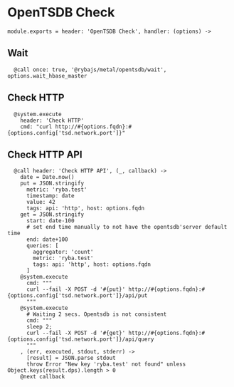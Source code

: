 
# OpenTSDB Check

    module.exports = header: 'OpenTSDB Check', handler: (options) ->

## Wait

      @call once: true, '@rybajs/metal/opentsdb/wait', options.wait_hbase_master

## Check HTTP

      @system.execute
        header: 'Check HTTP'
        cmd: "curl http://#{options.fqdn}:#{options.config['tsd.network.port']}"

## Check HTTP API

      @call header: 'Check HTTP API', (_, callback) ->
        date = Date.now()
        put = JSON.stringify
          metric: 'ryba.test'
          timestamp: date
          value: 42
          tags: api: 'http', host: options.fqdn
        get = JSON.stringify
          start: date-100
          # set end time manually to not have the opentsdb'server default time
          end: date+100
          queries: [
            aggregator: 'count'
            metric: 'ryba.test'
            tags: api: 'http', host: options.fqdn
          ]
        @system.execute
          cmd: """
          curl --fail -X POST -d '#{put}' http://#{options.fqdn}:#{options.config['tsd.network.port']}/api/put
          """
        @system.execute
          # Waiting 2 secs. Opentsdb is not consistent
          cmd: """
          sleep 2;
          curl --fail -X POST -d '#{get}' http://#{options.fqdn}:#{options.config['tsd.network.port']}/api/query
          """
        , (err, executed, stdout, stderr) ->
          [result] = JSON.parse stdout
          throw Error "New key 'ryba.test' not found" unless Object.keys(result.dps).length > 0
        @next callback
